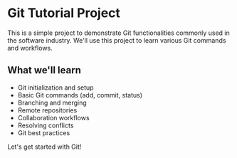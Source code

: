 # Git Tutorial Project

This is a simple project to demonstrate Git functionalities commonly used in the software industry. We'll use this project to learn various Git commands and workflows.

## What we'll learn

- Git initialization and setup
- Basic Git commands (add, commit, status)
- Branching and merging
- Remote repositories
- Collaboration workflows
- Resolving conflicts
- Git best practices

Let's get started with Git!